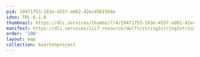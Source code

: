 ```yaml
---
pid: 19471753-163e-4557-ad62-42ec4561564e
idno: TRL-6.1.6
thumbnail: https://dlc.services/thumbs/7/4/19471753-163e-4557-ad62-42ec4561564e/full/400,339/0/default.jpg
manifest: https://dlc.services/iiif-resource/delft/string1string2string3/kaartenproject-2007/TRL-6.1.6
order: '198'
layout: map
collection: kaartenproject
---
```

